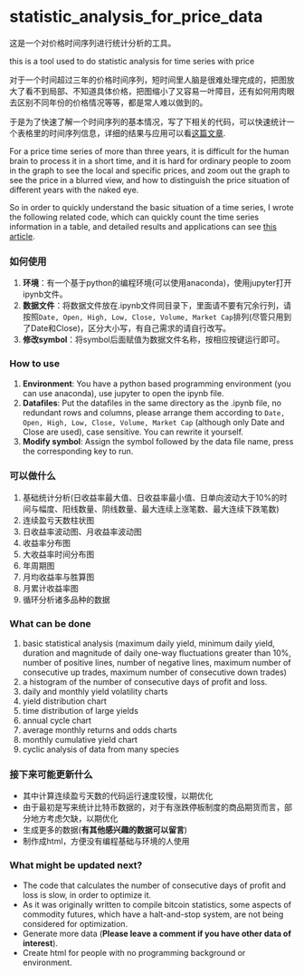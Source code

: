# statistic_analysis_for_price_data

这是一个对价格时间序列进行统计分析的工具。

this is a tool used to do statistic analysis for time series with price

对于一个时间超过三年的价格时间序列，短时间里人脑是很难处理完成的，把图放大了看不到局部、不知道具体价格，把图缩小了又容易一叶障目，还有如何用肉眼去区别不同年份的价格情况等等，都是常人难以做到的。

于是为了快速了解一个时间序列的基本情况，写了下相关的代码，可以快速统计一个表格里的时间序列信息，详细的结果与应用可以看[这篇文章](https://mp.weixin.qq.com/s/pBtztysOJsogvmog6wbxJA).

For a price time series of more than three years, it is difficult for the human brain to process it in a short time, and it is hard for ordinary people to zoom in the graph to see the local and specific prices, and zoom out the graph to see the price in a blurred view, and how to distinguish the price situation of different years with the naked eye.

So in order to quickly understand the basic situation of a time series, I wrote the following related code, which can quickly count the time series information in a table, and detailed results and applications can see [this article](https://mp.weixin.qq.com/s/pBtztysOJsogvmog6wbxJA).

### 如何使用

1. **环境**：有一个基于python的编程环境(可以使用anaconda)，使用jupyter打开ipynb文件。
2. **数据文件**：将数据文件放在.ipynb文件同目录下，里面请不要有冗余行列，请按照`Date, Open, High, Low, Close, Volume, Market Cap`排列(尽管只用到了Date和Close)，区分大小写，有自己需求的请自行改写。
3. **修改symbol**：将symbol后面赋值为数据文件名称，按相应按键运行即可。

### How to use

1. **Environment**: You have a python based programming environment (you can use anaconda), use jupyter to open the ipynb file. 
2. **Datafiles**: Put the datafiles in the same directory as the .ipynb file, no redundant rows and columns, please arrange them according to `Date, Open, High, Low, Close, Volume, Market Cap` (although only Date and Close are used), case sensitive. You can rewrite it yourself. 
3. **Modify symbol**: Assign the symbol followed by the data file name, press the corresponding key to run.

### 可以做什么

1. 基础统计分析(日收益率最大值、日收益率最小值、日单向波动大于10%的时间与幅度、阳线数量、阴线数量、最大连续上涨笔数、最大连续下跌笔数)
2. 连续盈亏天数柱状图
3. 日收益率波动图、月收益率波动图
4. 收益率分布图
5. 大收益率时间分布图
6. 年周期图
7. 月均收益率与胜算图
8. 月累计收益率图
9. 循环分析诸多品种的数据

### What can be done

1. basic statistical analysis (maximum daily yield, minimum daily yield, duration and magnitude of daily one-way fluctuations greater than 10%, number of positive lines, number of negative lines, maximum number of consecutive up trades, maximum number of consecutive down trades)
2. a histogram of the number of consecutive days of profit and loss.
3. daily and monthly yield volatility charts
4. yield distribution chart
5. time distribution of large yields
6. annual cycle chart
7. average monthly returns and odds charts
8. monthly cumulative yield chart
9. cyclic analysis of data from many species

### 接下来可能更新什么

- 其中计算连续盈亏天数的代码运行速度较慢，以期优化
- 由于最初是写来统计比特币数据的，对于有涨跌停板制度的商品期货而言，部分地方考虑欠缺，以期优化
- 生成更多的数据(**有其他感兴趣的数据可以留言**)
- 制作成html，方便没有编程基础与环境的人使用


### What might be updated next?

- The code that calculates the number of consecutive days of profit and loss is slow, in order to optimize it.
- As it was originally written to compile bitcoin statistics, some aspects of commodity futures, which have a halt-and-stop system, are not being considered for optimization.
- Generate more data (**Please leave a comment if you have other data of interest**).
- Create html for people with no programming background or environment.
